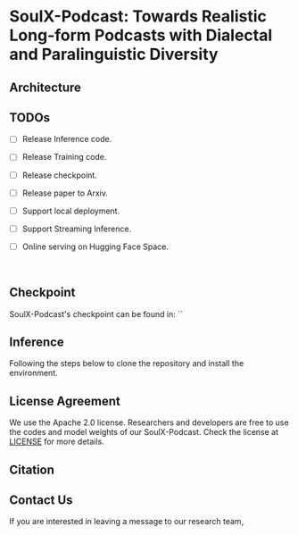 
<p align="center">
   <h1>SoulX-Podcast: Towards Realistic Long-form Podcasts with Dialectal and Paralinguistic Diversity</h1>
<p>




## Architecture
<!-- <p align="center">
    <img src="assets/SoulX-Podcast.png" width="500"/>
<p> -->

## TODOs
- [ ] Release Inference code.
- [ ] Release Training code.
- [ ] Release checkpoint.
- [ ] Release paper to Arxiv.
- [ ] Support local deployment.
- [ ] Support Streaming Inference.
- [ ] Online serving on Hugging Face Space.


<br>

## Checkpoint

SoulX-Podcast's checkpoint can be found in:  ``

## Inference

Following the steps below to clone the repository and install the environment.

## License Agreement

We use the Apache 2.0 license. Researchers and developers are free to use the codes and model weights of our SoulX-Podcast. Check the license at [LICENSE](LICENSE.txt) for more details.
<br>

## Citation

## Contact Us

If you are interested in leaving a message to our research team,

</p>